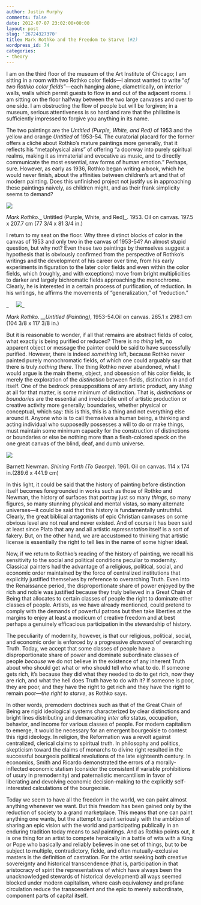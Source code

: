 ```yaml
---
author: Justin Murphy
comments: false
date: 2012-07-07 23:02:00+00:00
layout: post
slug: '26724327370'
title: Mark Rothko and the Freedom to Starve (#2)
wordpress_id: 74
categories:
- theory
---
```


I am on the third floor of the museum of the Art Institute of Chicago; I am sitting in a room with two Rothko color fields—I almost wanted to write “_of two Rothko color fields”_—each hanging alone, diametrically, on interior walls, walls which permit guests to flow in and out of the adjacent rooms. I am sitting on the floor halfway between the two large canvases and over to one side. I am obstructing the flow of people but will be forgiven; in a museum, serious attentiveness is so hard and rare that the philistine is sufficiently impressed to forgive you anything in its name.

The two paintings are the _Untitled (Purple, White, and Red)_ of 1953 and the yellow and orange _Untitled_ of 1953-54. The curatorial placard for the former offers a cliché about Rothko’s mature paintings more generally, that it reflects his “metaphysical aims” of offering “a doorway into purely spiritual realms, making it as immaterial and evocative as music, and to directly communicate the most essential, raw forms of human emotion.” Perhaps, sure. However, as early as 1936, Rothko began writing a book, which he would never finish, about the affinities between children’s art and that of modern painting. Does this unfinished project not justify us in approaching these paintings naively, as children might, and as their frank simplicity seems to demand?

![][image-1]

_Mark Rothko.__ Untitled (Purple, White, and Red)_. 1953. Oil on canvas. 197.5 x 207.7 cm (77 3/4 x 81 3/4 in.)

I return to my seat on the floor. Why three distinct blocks of color in the canvas of 1953 and only two in the canvas of 1953-54? An almost stupid question, but why not? Even these two paintings by themselves suggest a hypothesis that is obviously confirmed from the perspective of Rothko’s writings and the development of his career over time, from his early experiments in figuration to the later color fields and even within the color fields, which (roughly, and with exceptions) move from bright multiplicities to darker and largely bichromatic fields approaching the monochrome. Clearly, he is interested in a certain process of purification, of reduction. In his writings, he affirms the movements of “generalization,” of “reduction.”

_     ![][image-2]_

_Mark Rothko. __Untitled (Painting)_, 1953-54.Oil on canvas. 265.1 x 298.1 cm (104 3/8 x 117 3/8 in.)

But it is reasonable to wonder, if all that remains are abstract fields of color, what exactly is being purified or reduced? There is no _thing_ left, no apparent object or message the painter could be said to have successfully purified. However, there is indeed _something_ left, because Rothko never painted purely monochromatic fields, of which one could arguably say that there is truly _nothing there_. The thing Rothko never abandoned, what I would argue is the main theme, object, and obsession of his color fields, is merely the exploration of the _distinction_ between fields, distinction in and of itself. One of the bedrock presuppositions of any artistic product, any _thing_ at all for that matter, is some minimum of distinction. That is, _distinctions_ or _boundaries_ are the essential and irreducibile unit of artistic production or creative activity more generally; boundaries, whether physical or conceptual, which say: this is this, this is a thing and not everything else around it. Anyone who is to call themselves a human being, a thinking and acting individual who supposedly possesses a will to do or make things, must maintain some minimum capacity for the construction of distinctions or boundaries or else be nothing more than a flesh-colored speck on the one great canvas of the blind, deaf, and dumb universe.

![][image-3]

Barnett Newman. _Shining Forth (To George)_. 1961. Oil on canvas. 114 x 174 in.(289.6 x 441.9 cm)

In this light, it could be said that the history of painting before distinction itself becomes foregrounded in works such as those of Rothko and Newman, the history of surfaces that portray just so many _things_, so many figures, so many stunning physical and mental vistas, so many alternate universes—it could be said that this history is fundamentally untruthful. Clearly, the great biblical antagonists of epic Christian canvases on some obvious level are not real and never existed. And of course it has been said at least since Plato that any and all artistic _representation_ itself is a sort of fakery. But, on the other hand, we are accustomed to thinking that artistic license is essentially the right to tell lies in the name of some higher ideal.

Now, if we return to Rothko’s reading of the history of painting, we recall his sensitivity to the social and political conditions peculiar to modernity. Classical painters had the advantage of a religious, political, social, and economic order maintained by the force of centralized institutions that explicitly justified themselves by reference to overarching Truth. Even into the Renaissance period, the disproportionate share of power enjoyed by the rich and noble was justified because they truly believed in a Great Chain of Being that allocates to certain classes of people the right to dominate other classes of people. Artists, as we have already mentioned, could pretend to comply with the demands of powerful patrons but then take liberties at the margins to enjoy at least a modicum of creative freedom and at best perhaps a genuinely efficacious participation in the stewardship of history.

The peculiarity of modernity, however, is that our religious, political, social, and economic order is enforced by a progressive _disavowal_ of overarching Truth. Today, we accept that some classes of people have a disproportionate share of power and dominate subordinate classes of people _because_ we do not believe in the existence of any inherent Truth about who should get what or who should tell who what to do. If someone gets rich, it’s because they did what they needed to do to get rich, now they are rich, and what the hell does Truth have to do with it? If someone is poor, they are poor, and they have the right to get rich and they have the right to remain poor—_the right to starve_, as Rothko says.

In other words, premodern doctrines such as that of the Great Chain of Being are rigid ideological systems characterized by clear distinctions and bright lines distributing and demarcating _inter alia_ status, occupation, behavior, and income for various classes of people. For modern capitalism to emerge, it would be necessary for an emergent bourgeoisie to contest this rigid ideology. In religion, the Reformation was a revolt against centralized, clerical claims to spiritual truth. In philosophy and politics, skepticism toward the claims of monarchs to divine right resulted in the successful bourgeois political revolutions of the late eighteenth century. In economics, Smith and Ricardo demonstrated the errors of a morally-inflected economic statism (consider the consistent if variable prohibitions of usury in premodernity) and paternalistic mercantilism in favor of liberating and devolving economic decision-making to the explicitly self-interested calculations of the bourgeoisie.

Today we seem to have all the freedom in the world, we can paint almost anything whenever we want. But this freedom has been gained only by the reduction of society to a grand marketplace. This means that one can paint anything one wants, but the attempt to paint seriously with the ambition of sharing an epic vision with the world and participating publically in an enduring tradition today means to _sell_ paintings. And as Rothko points out, it is one thing for an artist to compete heroically in a battle of wits with a King or Pope who basically and reliably believes in one set of things, but to be subject to multiple, contradictory, fickle, and often mutually-exclusive masters is the definition of castration. For the artist seeking both creative sovereignty and historical transcendence (that is, participation in that aristocracy of spirit the representatives of which have always been the unacknowledged stewards of historical development) all ways seemed blocked under modern capitalism, where cash equivalency and profane circulation reduce the transcendent and the epic to merely subordinate, component parts of capital itself.

[image-1]:	http://media.tumblr.com/tumblr_m6tbrozSGQ1qz9517.png
[image-2]:	http://media.tumblr.com/tumblr_m6tblrkbxC1qz9517.png
[image-3]:	http://media.tumblr.com/tumblr_m6tbiqKt1S1qz9517.png